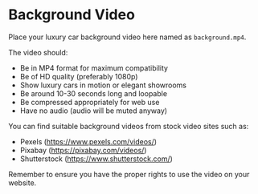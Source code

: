 # Background Video

Place your luxury car background video here named as `background.mp4`.

The video should:
- Be in MP4 format for maximum compatibility
- Be of HD quality (preferably 1080p)
- Show luxury cars in motion or elegant showrooms
- Be around 10-30 seconds long and loopable
- Be compressed appropriately for web use
- Have no audio (audio will be muted anyway)

You can find suitable background videos from stock video sites such as:
- Pexels (https://www.pexels.com/videos/)
- Pixabay (https://pixabay.com/videos/)
- Shutterstock (https://www.shutterstock.com/)

Remember to ensure you have the proper rights to use the video on your website. 